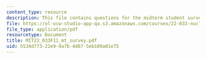 ```yaml
---
content_type: resource
description: This file contains questions for the midterm student survey.
file: https://ol-ocw-studio-app-qa.s3.amazonaws.com/courses/22-033-nuclear-systems-design-project-fall-2011/5534d77322e99a7b4d675eb109a01e75_MIT22_033F11_mt_survey.pdf
file_type: application/pdf
resourcetype: Document
title: MIT22_033F11_mt_survey.pdf
uid: 5534d773-22e9-9a7b-4d67-5eb109a01e75
---
```

